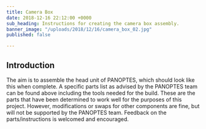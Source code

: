 ```yaml
---
title: Camera Box
date: 2018-12-16 22:12:00 +0000
sub_heading: Instructions for creating the camera box assembly.
banner_image: "/uploads/2018/12/16/camera_box_02.jpg"
published: false

---
```

## Introduction

The aim is to assemble the head unit of PANOPTES, which should look like this when complete. A specific parts list as advised by the PANOPTES team can be found above including the tools needed for the build. These are the parts that have been determined to work well for the purposes of this project. However, modifications or swaps for other components are fine, but will not be supported by the PANOPTES team. Feedback on the parts/instructions is welcomed and encouraged.